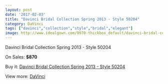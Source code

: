 ```yaml
---
layout: post
date: '2017-02-03'
title: "Davinci Bridal Collection Spring 2013 - Style 50204"
category: DaVinci
tags: ["davinci","collection","style","bridal","elegant"]
image: http://www.idealgown.com/9970-thickbox_default/davinci-bridal-collection-spring-2013-style-50204.jpg
---
```

Davinci Bridal Collection Spring 2013 - Style 50204

On Sales: **$870**
<a href="https://www.idealgown.com/en/davinci/4116-davinci-bridal-collection-spring-2013-style-50204.html"><amp-img layout="responsive" width="600" height="600" src="//www.idealgown.com/9970-thickbox_default/davinci-bridal-collection-spring-2013-style-50204.jpg" alt="Davinci Bridal Collection Spring 2013 - Style 50204 0" /></a>
<a href="https://www.idealgown.com/en/davinci/4116-davinci-bridal-collection-spring-2013-style-50204.html"><amp-img layout="responsive" width="600" height="600" src="//www.idealgown.com/9972-thickbox_default/davinci-bridal-collection-spring-2013-style-50204.jpg" alt="Davinci Bridal Collection Spring 2013 - Style 50204 1" /></a>
<a href="https://www.idealgown.com/en/davinci/4116-davinci-bridal-collection-spring-2013-style-50204.html"><amp-img layout="responsive" width="600" height="600" src="//www.idealgown.com/9971-thickbox_default/davinci-bridal-collection-spring-2013-style-50204.jpg" alt="Davinci Bridal Collection Spring 2013 - Style 50204 2" /></a>

Buy it: [Davinci Bridal Collection Spring 2013 - Style 50204](https://www.idealgown.com/en/davinci/4116-davinci-bridal-collection-spring-2013-style-50204.html "Davinci Bridal Collection Spring 2013 - Style 50204")

View more: [DaVinci](https://www.idealgown.com/en/48-davinci "DaVinci")